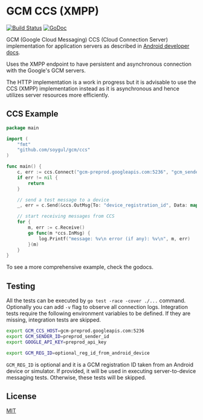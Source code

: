 GCM CCS (XMPP)
==============

[![Build Status](https://travis-ci.org/nbusy/gcm.svg?branch=master)](https://travis-ci.org/nbusy/gcm) [![GoDoc](https://godoc.org/github.com/nbusy/gcm?status.svg)](https://godoc.org/github.com/nbusy/gcm)

GCM (Google Cloud Messaging) CCS (Cloud Connection Server) implementation for application servers as described in [Android developer docs](https://developer.android.com/google/gcm/ccs.html).

Uses the XMPP endpoint to have persistent and asynchronous connection with the Google's GCM servers.

The HTTP implementation is a work in progress but it is advisable to use the CCS (XMPP) implementation instead as it is asynchronous and hence utilizes server resources more efficiently.

CCS Example
-----------

```go
package main

import (
	"fmt"
	"github.com/soygul/gcm/ccs"
)

func main() {
	c, err := ccs.Connect("gcm-preprod.googleapis.com:5236", "gcm_sender_id", "gcm_api_key", true)
	if err != nil {
		return
	}

	// send a test message to a device
	_, err = c.Send(&ccs.OutMsg{To: "device_registration_id", Data: map[string]string{"test_message": "GCM CCS client testing message."}})

	// start receiving messages from CCS
	for {
		m, err := c.Receive()
		go func(m *ccs.InMsg) {
			log.Printf("message: %v\n error (if any): %v\n", m, err)
		}(m)
	}
}
```

To see a more comprehensive example, check the godocs.

Testing
-------

All the tests can be executed by `go test -race -cover ./...` command. Optionally you can add `-v` flag to observe all connection logs. Integration tests require the following environment variables to be defined. If they are missing, integration tests are skipped.

```bash
export GCM_CCS_HOST=gcm-preprod.googleapis.com:5236
export GCM_SENDER_ID=preprod_sender_id
export GOOGLE_API_KEY=preprod_api_key

export GCM_REG_ID=optional_reg_id_from_android_device
```

`GCM_REG_ID` is optional and it is a GCM registration ID taken from an Android device or simulator. If provided, it will be used in executing server-to-device messaging tests. Otherwise, these tests will be skipped.

License
-------

[MIT](LICENSE)
